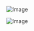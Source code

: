 ![Image](https://github.com/user-attachments/assets/c72c8904-8458-468d-a766-be5069485d52)

![Image](https://github.com/user-attachments/assets/46fc0517-209c-48b9-b486-23eec98570db)

